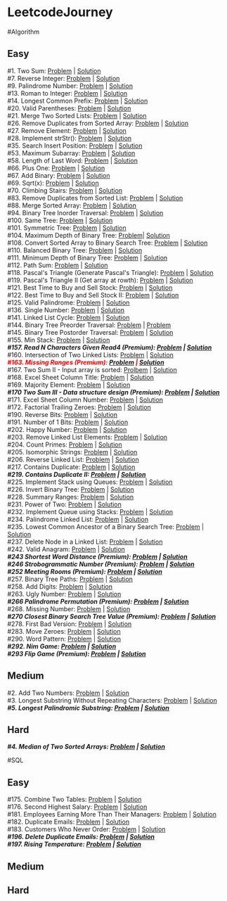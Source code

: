 # LeetcodeJourney

#Algorithm

## Easy
#1. Two Sum: [Problem](https://leetcode.com/problems/two-sum/) | [Solution](https://github.com/Thienbuu/LeetcodeJourney/blob/main/TwoSum.java)\
#7. Reverse Integer: [Problem](https://leetcode.com/problems/reverse-integer/) | [Solution](https://github.com/Thienbuu/LeetcodeJourney/blob/main/ReverseInteger.java)\
#9. Palindrome Number: [Problem](https://leetcode.com/problems/palindrome-number/) | [Solution](https://github.com/Thienbuu/LeetcodeJourney/blob/main/PalindromeNumber.java)\
#13. Roman to Integer: [Problem](https://leetcode.com/problems/roman-to-integer/) | [Solution](https://github.com/Thienbuu/LeetcodeJourney/blob/main/RomanToInteger.java)\
#14. Longest Common Prefix: [Problem](https://leetcode.com/problems/longest-common-prefix/) | [Solution](https://github.com/Thienbuu/LeetcodeJourney/blob/main/LongestCommonPrefix.java)\
#20. Valid Parentheses: [Problem](https://leetcode.com/problems/valid-parentheses/) | [Solution](https://github.com/Thienbuu/LeetcodeJourney/blob/main/ValidParentheses.java)\
#21. Merge Two Sorted Lists: [Problem](https://leetcode.com/problems/merge-two-sorted-lists/) | [Solution](https://github.com/Thienbuu/LeetcodeJourney/blob/main/MergeTwoSortedLists.java)\
#26. Remove Duplicates from Sorted Array: [Problem](https://leetcode.com/problems/remove-duplicates-from-sorted-array/) | [Solution](https://github.com/Thienbuu/LeetcodeJourney/blob/main/RemoveDuplicates.java)\
#27. Remove Element: [Problem](https://leetcode.com/problems/remove-element/) | [Solution](https://github.com/Thienbuu/LeetcodeJourney/blob/main/RemoveElement.java)\
#28. Implement strStr(): [Problem](https://leetcode.com/problems/implement-strstr/) | [Solution](https://github.com/Thienbuu/LeetcodeJourney/blob/main/StrStr.java)\
#35. Search Insert Position: [Problem](https://leetcode.com/problems/search-insert-position/) | [Solution](https://github.com/Thienbuu/LeetcodeJourney/blob/main/InsertPosition.java)\
#53. Maximum Subarray: [Problem](https://leetcode.com/problems/maximum-subarray/) | [Solution](https://github.com/Thienbuu/LeetcodeJourney/blob/main/MaximumSubarray.java)\
#58. Length of Last Word: [Problem](https://leetcode.com/problems/length-of-last-word/) | [Solution](https://github.com/Thienbuu/LeetcodeJourney/blob/main/LengthOfLastWord.java)\
#66. Plus One: [Problem](https://leetcode.com/problems/plus-one/) | [Solution](https://github.com/Thienbuu/LeetcodeJourney/blob/main/PlusOne.java)\
#67. Add Binary: [Problem](https://leetcode.com/problems/add-binary/) | [Solution](https://github.com/Thienbuu/LeetcodeJourney/blob/main/AddBinary.java)\
#69. Sqrt(x): [Problem](https://leetcode.com/problems/sqrtx/) | [Solution](https://github.com/Thienbuu/LeetcodeJourney/blob/main/SqrtX.java)\
#70. Climbing Stairs: [Problem](https://leetcode.com/problems/climbing-stairs/submissions/) | [Solution](https://github.com/Thienbuu/LeetcodeJourney/blob/main/ClimbingStairs.java)\
#83. Remove Duplicates from Sorted List: [Problem](https://leetcode.com/problems/remove-duplicates-from-sorted-list/) | [Solution](https://github.com/Thienbuu/LeetcodeJourney/blob/main/DeleteDuplicates.java)\
#88. Merge Sorted Array: [Problem](https://leetcode.com/problems/merge-sorted-array/) | [Solution](https://github.com/Thienbuu/LeetcodeJourney/blob/main/MergeSortedArray.java)\
#94. Binary Tree Inorder Traversal: [Problem](https://leetcode.com/problems/binary-tree-inorder-traversal/) | [Solution](https://github.com/Thienbuu/LeetcodeJourney/blob/main/BinaryTreeInorderTraversal.java)\
#100. Same Tree: [Problem](https://leetcode.com/problems/same-tree/submissions/) | [Solution](https://github.com/Thienbuu/LeetcodeJourney/blob/main/SameTree.java)\
#101. Symmetric Tree: [Problem](https://leetcode.com/problems/symmetric-tree/) | [Solution](https://github.com/Thienbuu/LeetcodeJourney/blob/main/SymmetricTree.java)\
#104. Maximum Depth of Binary Tree: [Problem](https://leetcode.com/problems/maximum-depth-of-binary-tree/)| [Solution](https://github.com/Thienbuu/LeetcodeJourney/blob/main/MaxDepth.java)\
#108. Convert Sorted Array to Binary Search Tree: [Problem](https://leetcode.com/problems/convert-sorted-array-to-binary-search-tree/) | [Solution](https://github.com/Thienbuu/LeetcodeJourney/blob/main/SortedArrayToBST.java)\
#110. Balanced Binary Tree: [Problem](https://leetcode.com/problems/balanced-binary-tree/) | [Solution](https://github.com/Thienbuu/LeetcodeJourney/blob/main/BalancedBinaryTree.java)\
#111. Minimum Depth of Binary Tree: [Problem](https://leetcode.com/problems/minimum-depth-of-binary-tree/) | [Solution](https://github.com/Thienbuu/LeetcodeJourney/blob/main/BinaryTreeMinDepth.java)\
#112. Path Sum: [Problem](https://leetcode.com/problems/path-sum/) | [Solution](https://github.com/Thienbuu/LeetcodeJourney/blob/main/PathSum.java)\
#118. Pascal's Triangle (Generate Pascal's Triangle): [Problem](https://leetcode.com/problems/pascals-triangle/) | [Solution](https://github.com/Thienbuu/LeetcodeJourney/blob/main/BuildPascalTriangle.java)\
#119. Pascal's Triangle II (Get array at rowth): [Problem](https://leetcode.com/problems/pascals-triangle-ii/) | [Solution](https://github.com/Thienbuu/LeetcodeJourney/blob/main/GetRowthOfPascalTriangle.java)\
#121. Best Time to Buy and Sell Stock: [Problem](https://leetcode.com/problems/best-time-to-buy-and-sell-stock/) | [Solution](https://github.com/Thienbuu/LeetcodeJourney/blob/main/SellStock1.java)\
#122. Best Time to Buy and Sell Stock II: [Problem](https://leetcode.com/problems/best-time-to-buy-and-sell-stock-ii/) | [Solution](https://github.com/Thienbuu/LeetcodeJourney/blob/main/SellStock2.java)\
#125. Valid Palindrome: [Problem](https://leetcode.com/problems/valid-palindrome/) | [Solution](https://github.com/Thienbuu/LeetcodeJourney/blob/main/ValidPalindromeString.java)\
#136. Single Number: [Problem](https://leetcode.com/problems/single-number/) | [Solution](https://github.com/Thienbuu/LeetcodeJourney/blob/main/SingleNumber.java)\
#141. Linked List Cycle: [Problem](https://leetcode.com/problems/linked-list-cycle/) | [Solution](https://github.com/Thienbuu/LeetcodeJourney/blob/main/LinkedListCycle.java)\
#144. Binary Tree Preorder Traversal: [Problem](https://leetcode.com/problems/binary-tree-preorder-traversal/) | [Problem](https://github.com/Thienbuu/LeetcodeJourney/blob/main/BinaryTreePreorderTraversal.java)\
#145. Binary Tree Postorder Traversal: [Problem](https://leetcode.com/problems/binary-tree-postorder-traversal/) | [Solution](https://github.com/Thienbuu/LeetcodeJourney/blob/main/BinaryTreePostorderTraversal.java)\
#155. Min Stack: [Problem](https://leetcode.com/problems/min-stack/) | [Solution](https://github.com/Thienbuu/LeetcodeJourney/blob/main/MinStack.java)\
***#157. Read N Characters Given Read4 (Premium): [Problem](https://leetcode.com/problems/read-n-characters-given-read4/) | [Solution]()***\
#160. Intersection of Two Linked Lists: [Problem](https://leetcode.com/problems/intersection-of-two-linked-lists/) | [Solution](https://github.com/Thienbuu/LeetcodeJourney/blob/main/IntersectionNode.java)\
***<span style='color: red'>#163. Missing Ranges (Premium): [Problem](https://leetcode.com/problems/missing-ranges/) | [Solution]()</span>***\
#167. Two Sum II - Input array is sorted: [Prolbem](https://leetcode.com/problems/two-sum-ii-input-array-is-sorted/) | [Solution](https://github.com/Thienbuu/LeetcodeJourney/blob/main/TwoSumII.java)\
#168. Excel Sheet Column Title: [Problem](https://leetcode.com/problems/excel-sheet-column-title/) | [Solution](https://github.com/Thienbuu/LeetcodeJourney/blob/main/ExcelSheetColumnTitle.java)\
#169. Majority Element: [Problem](https://leetcode.com/problems/majority-element/) | [Solution](https://github.com/Thienbuu/LeetcodeJourney/blob/main/MajorityElement.java)\
***#170 Two Sum III - Data structure design (Premium): [Problem](https://leetcode.com/problems/two-sum-iii-data-structure-design/) | [Solution]()***\
#171. Excel Sheet Column Number: [Problem](https://leetcode.com/problems/excel-sheet-column-number/) | [Solution](https://github.com/Thienbuu/LeetcodeJourney/blob/main/ExcelSheetColumnNumber.java)\
#172. Factorial Trailing Zeroes: [Problem](https://leetcode.com/problems/factorial-trailing-zeroes/) | [Solution](https://github.com/Thienbuu/LeetcodeJourney/blob/main/FactorialTrailingZeroes.java)\
#190. Reverse Bits: [Problem](https://leetcode.com/problems/reverse-bits/) | [Solution](https://github.com/Thienbuu/LeetcodeJourney/blob/main/ReverseBits.java)\
#191. Number of 1 Bits: [Problem](https://leetcode.com/problems/number-of-1-bits/) | [Solution](https://github.com/Thienbuu/LeetcodeJourney/blob/main/Numberof1Bits.java)\
#202. Happy Number: [Problem](https://leetcode.com/problems/happy-number/) | [Solution](https://github.com/Thienbuu/LeetcodeJourney/blob/main/HappyNumber.java)\
#203. Remove Linked List Elements: [Problem](https://leetcode.com/problems/remove-linked-list-elements/) | [Solution](https://github.com/Thienbuu/LeetcodeJourney/blob/main/RemoveLinkedListElements.java)\
#204. Count Primes: [Problem](https://leetcode.com/problems/count-primes/) | [Solution](https://github.com/Thienbuu/LeetcodeJourney/blob/main/CountPrimes.java)\
#205. Isomorphic Strings: [Problem](https://leetcode.com/problems/isomorphic-strings/) | [Solution](https://github.com/Thienbuu/LeetcodeJourney/blob/main/IsomorphicStrings.java)\
#206. Reverse Linked List: [Problem](https://leetcode.com/problems/reverse-linked-list/) | [Solution](https://github.com/Thienbuu/LeetcodeJourney/blob/main/ReverseLinkedList.java)\
#217. Contains Duplicate: [Problem](https://leetcode.com/problems/contains-duplicate/) | [Solution](https://github.com/Thienbuu/LeetcodeJourney/blob/main/ContainsDuplicate.java)\
***#219. Contains Duplicate II: [Problem](https://leetcode.com/problems/contains-duplicate-ii/) | [Solution]()***\
#225. Implement Stack using Queues: [Problem](https://leetcode.com/problems/implement-stack-using-queues/) | [Solution](https://github.com/Thienbuu/LeetcodeJourney/blob/main/CreateStackFromQueue.java)\
#226. Invert Binary Tree: [Problem](https://leetcode.com/problems/invert-binary-tree/) | [Solution](https://github.com/Thienbuu/LeetcodeJourney/blob/main/InvertBinaryTree.java)\
#228. Summary Ranges: [Problem](https://leetcode.com/problems/summary-ranges/) | [Solution](https://github.com/Thienbuu/LeetcodeJourney/blob/main/SummaryRanges.java)\
#231. Power of Two: [Problem](https://leetcode.com/problems/power-of-two/) | [Solution](https://github.com/Thienbuu/LeetcodeJourney/blob/main/PowerOfTwo.java)\
#232. Implement Queue using Stacks: [Problem](https://leetcode.com/problems/implement-queue-using-stacks/) | [Solution](https://github.com/Thienbuu/LeetcodeJourney/blob/main/CreateQueueFromStack.java)\
#234. Palindrome Linked List: [Problem](https://leetcode.com/problems/palindrome-linked-list/) | [Solution](https://github.com/Thienbuu/LeetcodeJourney/blob/main/PalindromeLinkedList.java)\
#235. Lowest Common Ancestor of a Binary Search Tree: [Problem](https://leetcode.com/problems/lowest-common-ancestor-of-a-binary-search-tree/) | [Solution](https://github.com/Thienbuu/LeetcodeJourney/blob/main/LowestCommonAncestor.java)\
#237. Delete Node in a Linked List: [Problem](https://leetcode.com/problems/delete-node-in-a-linked-list/) | [Solution](https://github.com/Thienbuu/LeetcodeJourney/blob/main/DeleteNode.java)\
#242. Valid Anagram: [Problem](https://leetcode.com/problems/valid-anagram/) | [Solution](https://github.com/Thienbuu/LeetcodeJourney/blob/main/ValidAnagram.java)\
***#243 Shortest Word Distance (Premium): [Problem](https://leetcode.com/problems/shortest-word-distance/) | [Solution]()\
#246 Strobogrammatic Number (Premium): [Problem](https://leetcode.com/problems/strobogrammatic-number/) | [Solution]()\
#252 Meeting Rooms (Premium): [Problem](https://leetcode.com/problems/meeting-rooms/) | [Solution]()***\
#257. Binary Tree Paths: [Problem](https://leetcode.com/problems/binary-tree-paths/) | [Solution](https://github.com/Thienbuu/LeetcodeJourney/blob/main/BinaryTreePaths.java)\
#258. Add Digits: [Problem](https://leetcode.com/problems/add-digits/) | [Solution](https://github.com/Thienbuu/LeetcodeJourney/blob/main/AddDigits.java)\
#263. Ugly Number: [Problem](https://leetcode.com/problems/ugly-number/) | [Solution](https://github.com/Thienbuu/LeetcodeJourney/blob/main/UglyNumber.java)\
***#266 Palindrome Permutation (Premium): [Problem](https://leetcode.com/problems/palindrome-permutation/) | [Solution]()***\
#268. Missing Number: [Problem](https://leetcode.com/problems/missing-number/) | [Solution](https://github.com/Thienbuu/LeetcodeJourney/blob/main/MissingNumber.java)\
***#270 Closest Binary Search Tree Value (Premium): [Problem](https://leetcode.com/problems/closest-binary-search-tree-value/) | [Solution]()***\
#278. First Bad Version: [Problem](https://leetcode.com/problems/first-bad-version/) | [Solution](https://github.com/Thienbuu/LeetcodeJourney/blob/main/FirstBadVersion.java)\
#283. Move Zeroes: [Problem](https://leetcode.com/problems/move-zeroes/) | [Solution](https://github.com/Thienbuu/LeetcodeJourney/blob/main/MoveZeroes.java)\
#290. Word Pattern: [Problem](https://leetcode.com/problems/word-pattern/) | [Solution](https://github.com/Thienbuu/LeetcodeJourney/blob/main/WordPattern.java)\
***#292. Nim Game: [Problem](https://leetcode.com/problems/nim-game/) | [Solution]()***\
***#293 Flip Game (Premium): [Problem](https://leetcode.com/problems/flip-game/) | [Solution]()***



## Medium
#2. Add Two Numbers: [Problem](https://leetcode.com/problems/add-two-numbers/) | [Solution](https://github.com/Thienbuu/LeetcodeJourney/blob/main/AddTwoNumbers.java)\
#3. Longest Substring Without Repeating Characters: [Problem](https://leetcode.com/problems/longest-substring-without-repeating-characters/) | [Solution](https://github.com/Thienbuu/LeetcodeJourney/blob/main/LongestSubstringNoRepeat.java)\
***#5. Longest Palindromic Substring: [Problem](https://leetcode.com/problems/longest-palindromic-substring/) | [Solution]()***

## Hard
***#4. Median of Two Sorted Arrays: [Problem](https://leetcode.com/problems/median-of-two-sorted-arrays/) | [Solution]()***

#SQL

## Easy
#175. Combine Two Tables: [Problem](https://leetcode.com/problems/combine-two-tables/) | [Solution](https://github.com/Thienbuu/LeetcodeJourney/blob/main/CombineTwoTables.txt)\
#176. Second Highest Salary: [Problem](https://leetcode.com/problems/second-highest-salary/) | [Solution](https://github.com/Thienbuu/LeetcodeJourney/blob/main/SecondHighestSalary.txt)\
#181. Employees Earning More Than Their Managers: [Problem](https://leetcode.com/problems/employees-earning-more-than-their-managers/) | [Solution](https://github.com/Thienbuu/LeetcodeJourney/blob/main/EmployeesEarningMoreThanTheirManagers.txt)\
#182. Duplicate Emails: [Problem](https://leetcode.com/problems/duplicate-emails/) | [Solution](https://github.com/Thienbuu/LeetcodeJourney/blob/main/DuplicateEmails.txt)\
#183. Customers Who Never Order: [Problem](https://leetcode.com/problems/customers-who-never-order/) | [Solution](https://github.com/Thienbuu/LeetcodeJourney/blob/main/CustomersNeverOrder.txt)\
***#196. Delete Duplicate Emails: [Problem](https://leetcode.com/problems/delete-duplicate-emails/) | [Solution]()***\
***#197. Rising Temperature: [Problem](https://leetcode.com/problems/rising-temperature/) | [Solution]()***


## Medium
## Hard
